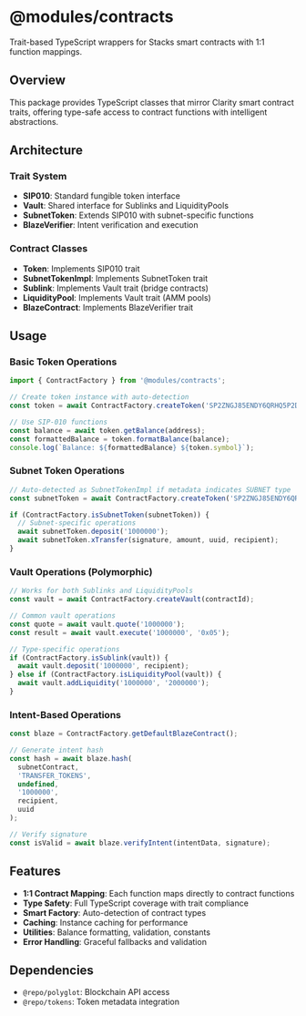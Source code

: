 # @modules/contracts

Trait-based TypeScript wrappers for Stacks smart contracts with 1:1 function mappings.

## Overview

This package provides TypeScript classes that mirror Clarity smart contract traits, offering type-safe access to contract functions with intelligent abstractions.

## Architecture

### Trait System
- **SIP010**: Standard fungible token interface
- **Vault**: Shared interface for Sublinks and LiquidityPools  
- **SubnetToken**: Extends SIP010 with subnet-specific functions
- **BlazeVerifier**: Intent verification and execution

### Contract Classes
- **Token**: Implements SIP010 trait
- **SubnetTokenImpl**: Implements SubnetToken trait
- **Sublink**: Implements Vault trait (bridge contracts)
- **LiquidityPool**: Implements Vault trait (AMM pools)
- **BlazeContract**: Implements BlazeVerifier trait

## Usage

### Basic Token Operations
```typescript
import { ContractFactory } from '@modules/contracts';

// Create token instance with auto-detection
const token = await ContractFactory.createToken('SP2ZNGJ85ENDY6QRHQ5P2D4FXKGZWCKTB2T0Z55KS.charisma-token');

// Use SIP-010 functions
const balance = await token.getBalance(address);
const formattedBalance = token.formatBalance(balance);
console.log(`Balance: ${formattedBalance} ${token.symbol}`);
```

### Subnet Token Operations
```typescript
// Auto-detected as SubnetTokenImpl if metadata indicates SUBNET type
const subnetToken = await ContractFactory.createToken('SP2ZNGJ85ENDY6QRHQ5P2D4FXKGZWCKTB2T0Z55KS.sbtc-token-subnet-v1');

if (ContractFactory.isSubnetToken(subnetToken)) {
  // Subnet-specific operations
  await subnetToken.deposit('1000000');
  await subnetToken.xTransfer(signature, amount, uuid, recipient);
}
```

### Vault Operations (Polymorphic)
```typescript
// Works for both Sublinks and LiquidityPools
const vault = await ContractFactory.createVault(contractId);

// Common vault operations
const quote = await vault.quote('1000000');
const result = await vault.execute('1000000', '0x05');

// Type-specific operations
if (ContractFactory.isSublink(vault)) {
  await vault.deposit('1000000', recipient);
} else if (ContractFactory.isLiquidityPool(vault)) {
  await vault.addLiquidity('1000000', '2000000');
}
```

### Intent-Based Operations
```typescript
const blaze = ContractFactory.getDefaultBlazeContract();

// Generate intent hash
const hash = await blaze.hash(
  subnetContract,
  'TRANSFER_TOKENS',
  undefined,
  '1000000',
  recipient,
  uuid
);

// Verify signature
const isValid = await blaze.verifyIntent(intentData, signature);
```

## Features

- **1:1 Contract Mapping**: Each function maps directly to contract functions
- **Type Safety**: Full TypeScript coverage with trait compliance
- **Smart Factory**: Auto-detection of contract types
- **Caching**: Instance caching for performance
- **Utilities**: Balance formatting, validation, constants
- **Error Handling**: Graceful fallbacks and validation

## Dependencies

- `@repo/polyglot`: Blockchain API access
- `@repo/tokens`: Token metadata integration